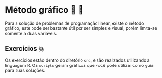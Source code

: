 # Método gráfico :straight_ruler: :triangular_ruler:

Para a solução de problemas de programação linear, existe o método gráfico, este pode ser bastante útil por ser simples e visual, porém limita-se somente a duas variáveis.

<!-- Abaixo, é realizado uma explicação dos passos que podem ser utilizados para a realização da solução gráfica. -->

## Exercícios :boom:

Os exercícios estão dentro do diretório `src`, e são realizados utilizando a linguagem R. Os `scripts` geram gráficos que você pode utilizar como guia para suas soluções.
